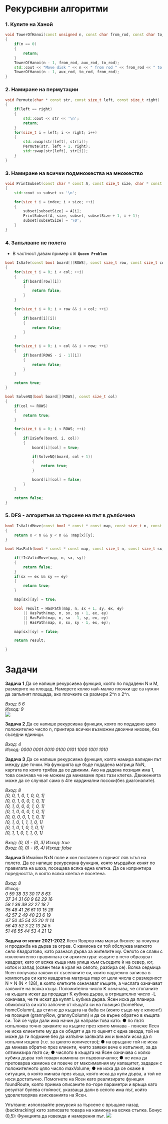 <h1>Рекурсивни алгоритми</h1>

<h3>1. Кулите на Ханой</h3>

```c++
void TowerOfHanoi(const unsigned n, const char from_rod, const char to_rod, const char aux_rod)
{
    if(n == 0)
    {
        return;
    }
    TowerOfHanoi(n - 1, from_rod, aux_rod, to_rod);
    std::cout << "Move disk " << n << " from rod " << from_rod << " to rod " << to_rod << '\n';
    TowerOfHanoi(n - 1, aux_rod, to_rod, from_rod);
}
```

<h3>2. Намиране на пермутации</h3>

```c++
void Permute(char * const str, const size_t left, const size_t right)
{
    if(left == right)
    {
        std::cout << str << '\n';
        return;
    }
    for(size_t i = left; i <= right; i++)
    {
        std::swap(str[left], str[i]);
        Permute(str, left + 1, right);
        std::swap(str[left], str[i]);
    }
}
```

<h3>3. Намиране на всички подмножества на множество</h3>

```c++
void PrintSubset(const char * const A, const size_t size, char * const subset, const size_t subsetSize, const size_t index)
{
    std::cout << subset << '\n';

    for(size_t i = index; i < size; ++i)
    {
        subset[subsetSize] = A[i];
        PrintSubset(A, size, subset, subsetSize + 1, i + 1);
        subset[subsetSize] = '\0';
    }
}
```

<h3>4. Запълване не полета</h3>

- В частност давам пример с **`N Queen Problem`**

```c++
bool IsSafe(const bool board[][ROWS], const size_t row, const size_t col)
{
    for(size_t i = 0; i < col; ++i)
    {
        if(board[row][i])
        {
            return false;
        }
    }

    for(size_t i = 0; i < row && i < col; ++i)
    {
        if(board[i][i])
        {
            return false;
        }
    }

    for(size_t i = 0; i < col && i < row; ++i)
    {
        if(board[ROWS - i - 1][i])
        {
            return false;
        }
    }

    return true;
}

bool SolveNQ(bool board[][ROWS], const size_t col)
{
    if(col >= ROWS)
    {
        return true;
    }

    for(size_t i = 0; i < ROWS; ++i)
    {
        if(IsSafe(board, i, col))
        {
            board[i][col] = true;

            if(SolveNQ(board, col + 1))
            {
                return true;
            }

            board[i][col] = false;
        }
    }

    return false;
}
```

<h3>5. DFS - алгоритъм за търсене на път в дълбочина</h3>

```c++
bool IsValidMove(const bool * const * const map, const size_t n, const size_t x, const size_t y)
{
    return x < n && y < n && !map[x][y];
}

bool HasPath(bool * const * const map, const size_t n, const size_t sx, const size_t sy, const size_t ex, const size_t ey){

    if(!IsValidMove(map, n, sx, sy))
    {
        return false;
    }
    if(sx == ex && sy == ey)
    {
        return true;
    }

    map[sx][sy] = true;

    bool result = HasPath(map, n, sx + 1, sy, ex, ey)
        || HasPath(map, n, sx, sy + 1, ex, ey)
        || HasPath(map, n, sx - 1, sy, ex, ey)
        || HasPath(map, n, sx, sy - 1, ex, ey);

    map[sx][sy] = false;

    return result;

}
```

<h1>Задачи</h1>

**Задача 1** Да се напише рекурсивна функция, която по подадени N и M, размерите на площад. Намерете колко най-малко плочки ще са нужни да запълнят площада, ако плочките са размери 2^n x 2^n.

*Вход: 5 6*<br>
*Изход: 9*<br>
![](https://media.geeksforgeeks.org/wp-content/uploads/Screenshot-from-2017-10-13-19-07-16.png)

**Задача 2** Да се напише рекурсивна функция, която по подадено цяло положително число n, принтира всички възможни двоични низове, без съседни единици.

*Вход: 4*<br>
*Изход: 0000 0001 0010 0100 0101 1000 1001 1010*

**Задача 3** Да се напише рекурсивна функция, която намира валиден път между две точки. На функцията ще бъде подадена матрица NxN, картата по която трябва да се движим. Ако на дадена позиция има 1, това означава че не можем да минаваме през тази клетка. Движенията може да се случват само в 4те кардинални посоки(без диагоналите).

*Вход: 8*</br>
*[0, 0, 1, 0, 1, 0, 0, 1]*</br>
*[0, 0, 1, 0, 0, 1, 0, 1]*</br>
*[0, 1, 0, 0, 0, 1, 0, 1]*</br>
*[0, 1, 0, 0, 0, 1, 0, 1]*</br>
*[0, 0, 0, 0, 1, 1, 0, 1]*</br>
*[0, 1, 0, 1, 1, 1, 0, 1]*</br>
*[0, 1, 0, 1, 0, 1, 0, 1]*</br>
*[0, 1, 1, 0, 1, 1, 0, 1]*</br>

*Вход: (0, 0) - (0, 3) Изход: true*</br>
*Вход: (0, 0) - (6, 4) Изход: false*

**Задача 5** Имайки NxN поле и кон поставен в горният ляв ъгъл на полето. Да се напише рекурсивна функция, която мърдайки конят по правилата на шаха, посещава всяка една клетка. Да се изпринтира поредността, в която всяка клетка е посетена.

*Вход: 8*</br>
*Изход:*</br>
*0  59  38  33  30  17   8  63*</br>
*37  34  31  60   9  62  29  16*</br>
*58   1  36  39  32  27  18   7*</br>
*35  48  41  26  61  10  15  28*</br>
*42  57   2  49  40  23   6  19*</br>
*47  50  45  54  25  20  11  14*</br>
*56  43  52   3  22  13  24   5*</br>
*51  46  55  44  53   4  21  12*

**Задача от изпит 2021-2022**
Ясен Яворов има малък бизнес за покупка и продажба на дърва
за огрев. С камиона си той обслужва малкото село Квадратово, като разнася
дърва за жителите му. Селото се слави с изключително правилната си
архитектура: къщите в него образуват квадрат, като от всяка къща има улица
към съседите ѝ на север, юг, изток и запад (освен тези в края на селото,
разбира се). Всяка седмица Ясен получава заявки от съселяните си, които
надлежно записва в компютъра си като квадратна матрица map от цели числа с
размерност N × N (N < 128), в която клетките означават къщите, а числата
означават заявките на всяка къща. Положително число K означава, че
стопаните на къщата искат да продадат K кубика дърва, а отрицателно число
-L означава, че те искат да купят L кубика дърва. Ясен иска да планира
обиколката си като започне от къщата си на позиция (homeRow, homeColumn), да
стигне до къщата на баба си (която също му е клиент!) на позиция (grannyRow,
grannyColumn) и да се върне обратно в къщата си. Той се чуди дали има начин
да направи това като:
● по пътя изпълнява точно заявките на къщите през които минава – понеже
Ясен не иска клиентите му да се обидят и да го оценят с една звезда, той
не може да ги подмине без да изпълни заявката им и винаги иска да я
изпълни изцяло (т.е. за цялото количество);
● на връщане той не иска да минава обратно през клиенти, чиито заявки
вече е изпълнил, за да оптимизира пътя си;
● числото в къщата на Ясен означава с колко кубика дърва той товари
камиона си първоначално;
● не иска да претоварва камиона си повече от максималния му капацитет,
зададен с положителното цяло число maxVolume;
● не иска да се окаже в ситуация, в която минава през къща, която иска да
купи дърва, а той не носи достатъчно.
Помогнете на Ясен като реализирате функция foundRoute, която приема
описаните по-горе параметри и връща като резултат булева стойност, указваща
дали в селото има път, който удовлетворява изискванията на Ясен.

Упътване: използвайте рекурсия за търсене с връщане назад (backtracking)
като записвате товара на камиона на всяка стъпка.
Бонус (0,5): Функцията да извежда и намерения път.
![](https://i.ibb.co/x1YGL3s/image.png)
